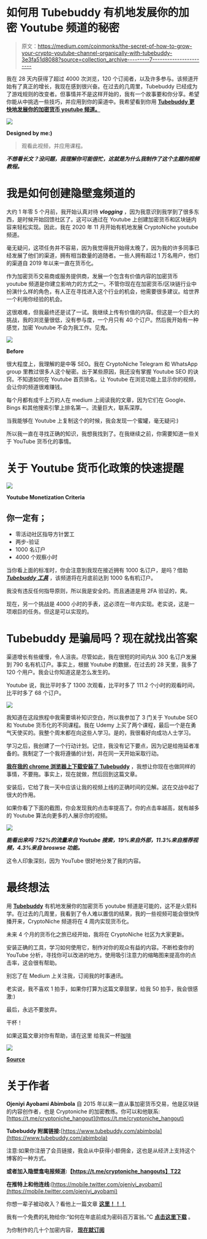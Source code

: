 # 如何用 Tubebuddy 有机地发展你的加密 Youtube 频道的秘密

> 原文：<https://medium.com/coinmonks/the-secret-of-how-to-grow-your-crypto-youtube-channel-organically-with-tubebuddy-3e3fa51d8088?source=collection_archive---------7----------------------->

我在 28 天内获得了超过 4000 次浏览，120 个订阅者，以及许多参与。该频道开始有了真正的增长，我现在感到很兴奋。在过去的几周里，Tubebuddy 已经成为了游戏规则的改变者。但事情并不是这样开始的，我有一个故事要和你分享。希望你能从中挑选一些技巧，并应用到你的渠道中。我希望看到你用 [**Tubebuddy 更快地发展你的加密货币 youtube 频道。**](https://www.tubebuddy.com/abimbola)

![](img/64dad2b0a76ecd4a72c970dca254900a.png)

**Designed by me:)**

> 观看此视频，并应用课程。

***不想看长文？没问题，我理解你可能很忙，这就是为什么我制作了这个主题的视频教程。***

# 我是如何创建隐壁龛频道的

大约 1 年零 5 个月前，我开始认真对待 ***vlogging*** ，因为我意识到我学到了很多东西，是时候开始回馈社区了。这可以通过在 Youtube 上创建加密货币和区块链内容来轻松实现。因此，我在 2020 年 11 月开始有机地发展 CryptoNiche youtube 频道。

毫无疑问，这项任务并不容易，因为我觉得我开始得太晚了，因为我的许多同事已经发展了他们的渠道，拥有相当数量的追随者。一些人拥有超过 1 万名用户，他们的渠道自 2019 年以来一直在货币化。

作为加密货币交易商或服务提供商，发展一个包含有价值内容的加密货币 youtube 频道是你建立影响力的方式之一。不管你现在在加密货币/区块链行业中扮演什么样的角色，有人正在寻找进入这个行业的机会，他需要很多建议。给世界一个利用你经验的机会。

这很艰难，但我最终还是试了一试。我继续上传有价值的内容。但这是一个巨大的挑战，我的浏览量很低，没有参与度，一个月只有 40 个订户。然后我开始有一种感觉，加密 Youtube 不会为我工作。见鬼。

![](img/43b71fd90f968c5ded43c1b53dcedc8b.png)

**Before**

很大程度上，我理解的是中等 SEO。我在 CryptoNiche Telegram 和 WhatsApp group 里教过很多人这个秘密。出于某些原因，我还没有掌握 Youtube SEO 的诀窍。不知道如何在 Youtube 首页排名，让 Youtube 在浏览功能上显示你的视频，会让你的频道很难赚钱。

每个月都有成千上万的人在 medium 上阅读我的文章，因为它们在 Google、Bings 和其他搜索引擎上排名第一。流量巨大，联系深厚。

当我能够在 Youtube 上复制这个的时候，我会发现一个蜜罐，毫无疑问:)

所以我一直在寻找正确的知识，我想我找到了。在我继续之前，你需要知道一些关于 YouTube 货币化的事情。

# 关于 Youtube 货币化政策的快速提醒

![](img/e1aa7740d94cb7d847eec900da7bed36.png)

**Youtube Monetization Criteria**

## 你一定有；

*   零活动社区指导方针罢工
*   两步-验证
*   1000 名订户
*   4000 个观察小时

当你看上面的标准时，你会注意到我现在接近拥有 1000 名订户，是吗？借助 [***Tubebuddy 工具***](https://www.tubebuddy.com/abimbola) ，该频道将在月底前达到 1000 名有机订户。

我没有违反任何指导原则，所以我是安全的。而且通道是用 2FA 验证的，爽。

现在，另一个挑战是 4000 小时的手表，这必须在一年内实现。老实说，这是一项艰巨的任务。但这是可以实现的。

# Tubebuddy 是骗局吗？现在就找出答案

渠道增长有些缓慢，令人沮丧。尽管如此，我在很短的时间内从 300 名订户发展到 790 名有机订户。事实上，根据 Youtube 的数据，在过去的 28 天里，我多了 120 个用户。我会让你知道这是怎么发生的。

Youtube 说，我比平时多了 1300 次观看，比平时多了 111.2 个小时的观看时间，比平时多了 68 个订户。

![](img/2d9b65f401a870c25d0cf46e08026bde.png)

我知道在这段旅程中我需要填补知识空白，所以我参加了 3 门关于 Youtube SEO 和 Youtube 货币化的不同课程。我在 Udemy 上买了两个课程，最后一个是在勇气天使买的。我整个周末都在向这些人学习。是的，我很看好向成功人士学习。

学习之后，我创建了一个行动计划。记住，我没有记下要点，因为记是给拖延者准备的。我制定了一个我将遵循的计划，并在同一天开始采取行动。

[**我在我的 chrome 浏览器上下载安装了 Tubebuddy**](https://www.tubebuddy.com/abimbola) ，我想让你现在也做同样的事情，不要拖。事实上，现在就做，然后回到这篇文章。

安装后，它给了我一天中应该让我的视频上线的正确时间的见解。这在交战中起了很大的作用。

如果你看了下面的截图，你会发现我的点击率提高了。你的点击率越高，就有越多的 Youtube 算法向更多的人展示你的视频。

![](img/75467abb6aab43263050e6804ff780db.png)

***能看出来吗？52%的流量来自 Youtube 搜索，19%来自外部，11.3%来自推荐视频，4.3%来自 broswse 功能。***

这令人印象深刻，因为 YouTube 很好地分发了我的内容。

# 最终想法

用 [**Tubebuddy**](https://www.tubebuddy.com/abimbola) 有机地发展你的加密货币 youtube 频道是可能的，这不是火箭科学。在过去的几周里，我看到了令人难以置信的结果，我的一些视频可能会很快传播开来，CryptoNiche 频道将在 4 周内实现货币化。

未来 4 个月的货币化之旅已经开始，我将在 CryptoNiche 社区为大家更新。

安装正确的工具，学习如何使用它，制作对你的观众有益的内容。不断检查你的 YouTube 分析，寻找你可以改进的地方。使用吸引注意力的缩略图来提高你的点击率，这会很有帮助。

别忘了在 Medium 上关注我，订阅我的时事通讯。

老实说，我不喜欢 1 拍手，如果你打算为这篇文章鼓掌，给我 50 拍手，我会很感激:)

最后，永远不要放弃。

干杯！

如果这篇文章对你有帮助，请在这里 给我买一杯[咖啡](https://ko-fi.com/ojeniyiayobami)

[![](img/f903206e65f9a3b1abb36a41a6c8a2f9.png)](https://ko-fi.com/ojeniyiayobami)

[**Source**](https://tenor.com/view/coffee-gif-23439328)

# 关于作者

**Ojeniyi Ayobami Abimbola** 自 2015 年以来一直从事加密货币交易，他是区块链的内容创作者，也是 Cryptoniche 的加密教练。你可以和他联系:[https://t.me/cryptoniche_hangout](https://t.me/cryptoniche_hangout)

**Tubebuddy 附属链接:**[https://www.tubebuddy.com/abimbola](https://www.tubebuddy.com/abimbola)

注意:如果你注册了会员链接，我会从中获得小额佣金，这也是从经济上支持这个博客的一种方式。

**或者加入隐壁龛电报频道:【https://t.me/cryptoniche_hangouts】T22**

**在推特上和他连线:**[https://mobile.twitter.com/ojeniyi_ayobami](https://mobile.twitter.com/ojeniyi_ayobami)

你想一辈子被动收入？看他上一篇文章 [**这里！！！**](https://contentking.medium.com/this-undoubtly-the-best-way-to-earn-passive-income-through-cryptocurrency-7ce547cedbe)

我有一个免费的礼物给你:“如何在年底前成为密码百万富翁。”C [**点击这里下载**](https://ojeniyiayobami.crd.co/) 。

为你制作的几十个加密内容， [**现在就订阅**](https://www.youtube.com/c/CryptoNiche/videos)